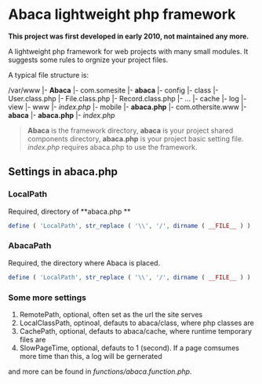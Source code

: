 # Abaca lightweight php framework

**This project was first developed in early 2010, not maintained any more.**

A lightweight php framework for web projects with many small modules. It suggests some rules to orgnize your project files.

A typical file structure is:

/var/www
	|- **Abaca**
	|- com.somesite
		|- **abaca**
			|- config
			|- class
				|- User.class.php
				|- File.class.php
				|- Record.class.php
				|- ...
			|- cache
			|- log
			|- view
		|- www
			|- *index.php*
		|- mobile
		|- **abaca.php**
	|- com.othersite.www
		|- **abaca**
		|- **abaca.php**
		|- *index.php*
		
> **Abaca** is the framework directory, **abaca** is your project shared components directory, **abaca.php** is your project basic setting file. *index.php* requires abaca.php to use the framework.

## Settings in abaca.php

### LocalPath

Required, directory of **abaca.php **

```php
define ( 'LocalPath', str_replace ( '\\', '/', dirname ( __FILE__ ) ) . '/' );
```

### AbacaPath

Required, the directory where Abaca is placed.

```php
define ( 'LocalPath', str_replace ( '\\', '/', dirname ( __FILE__ ) ) . '/' );
```

### Some more settings

1. RemotePath, optional, often set as the url the site serves
2. LocalClassPath, optinoal, defauts to abaca/class, where php classes are
3. CachePath, optional, defauts to abaca/cache, where runtime temporary files are
4. SlowPageTime, optional, defauts to 1 (second). If a page comsumes more time than this, a log will be gernerated

and more can be found in *functions/abaca.function.php*.

